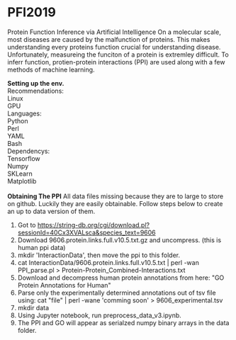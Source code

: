 # PFI2019
Protein Function Inference via Artificial Intelligence
On a molecular scale, most diseases are caused by the malfunction of proteins. This makes understanding every proteins function crucial for understanding disease. Unfortunately, measureing the funciton of a protein is extremley difficult. To inferr function, protien-protein interactions (PPI) are used along with a few methods of machine learning.

<b>Setting up the env.</b><br>
Recommendations:<br>
  Linux<br>
  GPU<br>
Languages:<br>
  Python<br>
  Perl<br>
  YAML<br>
  Bash<br>
Dependencys:<br>
  Tensorflow<br>
  Numpy<br>
  SKLearn<br>
  Matplotlib<br>
<br>
<b>Obtaining The PPI</b>
All data files missing because they are to large to store on github. Luckily they are easily obtainable. Follow steps below to create an up to data version of them.
  1. Got to https://string-db.org/cgi/download.pl?sessionId=40Cx3XVALsca&species_text=9606
  2. Download 9606.protein.links.full.v10.5.txt.gz and uncompress. (this is human ppi data)
  3. mkdir 'InteractionData', then move the ppi to this folder.
  4. cat InteractionData/9606.protein.links.full.v10.5.txt | perl -wan PPI_parse.pl > Protein-Protein_Combined-Interactions.txt
  5. Download and decompress human protein annotations from here: "GO Protein Annotations for Human"
  6. Parse only the experimentally determined annotations out of tsv file using: cat "file" | perl -wane 'comming soon' > 9606_experimental.tsv
  7. mkdir data
  8. Using Jupyter notebook, run preprocess_data_v3.ipynb.
  9. The PPI and GO will appear as serialzed numpy binary arrays in the data folder.
